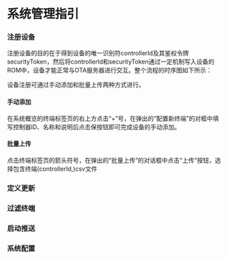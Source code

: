 # 系统管理指引

### 注册设备

注册设备的目的在于得到设备的唯一识别符controllerId及其鉴权令牌securityToken，然后将controllerId和securityToken通过一定机制写入设备的ROM中，设备才能正常与OTA服务器进行交互。整个流程的时序图如下所示：



设备注册可通过手动添加和批量上传两种方式进行。

#### 手动添加

在系统概览的终端标签页的右上方点击“+”号，在弹出的“配置新终端”的对框中填写控制器ID、名称和说明后点击保按钮即可完成设备的手动添加。



#### 批量上传

点击终端标签页的箭头符号，在弹出的“批量上传”的对话框中点击“上传”按钮，选择包含终端\(controllerId,\)csv文件

### 定义更新

### 过滤终端

### 启动推送

### 系统配置



